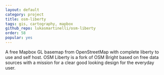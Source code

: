 ```yaml
---
layout: default
category: project
title: osm-liberty
tags: gis, cartography, mapbox
github_repo: lukasmartinelli/osm-liberty
order: 58
popular: yes
---
```


A free Mapbox GL basemap from OpenStreetMap with complete liberty to use and self host. OSM Liberty is a fork of OSM Bright based on free data sources with a mission for a clear good looking design for the everyday user.
